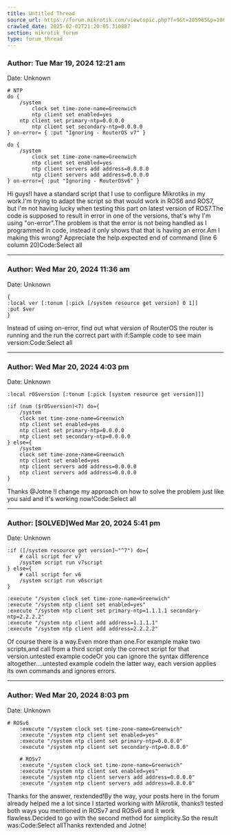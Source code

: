 ```yaml
---
title: Untitled Thread
source_url: https://forum.mikrotik.com/viewtopic.php?f=9&t=205965&p=1064904#p1064904
crawled_date: 2025-02-02T21:20:05.310887
section: mikrotik_forum
type: forum_thread
---
```


### Author: Tue Mar 19, 2024 12:21 am
Date: Unknown

```
# NTP
do {
    /system
    	clock set time-zone-name=Greenwich
    	ntp client set enabled=yes
   	ntp client set primary-ntp=0.0.0.0
    	ntp client set secondary-ntp=0.0.0.0
} on-error= { :put "Ignoring - RouterOS v7" }

do {
    /system
        clock set time-zone-name=Greenwich
        ntp client set enabled=yes
        ntp client servers add address=0.0.0.0
        ntp client servers add address=0.0.0.0
} on-error={ :put "Ignoring - RouterOSv6" }
```

Hi guys!I have a standard script that I use to configure Mikrotiks in my work.I'm trying to adapt the script so that would work in ROS6 and ROS7, but i'm not having lucky when testing this part on latest version of ROS7.The code is supposed to result in error in one of the versions, that's why I'm using "on-error".The problem is that the error is not being handled as I programmed in code, instead it only shows that that is having an error.Am I making this wrong? Appreciate the help.expected end of command (line 6 column 20)Code:Select all


---
### Author: Wed Mar 20, 2024 11:36 am
Date: Unknown

```
{
:local ver [:tonum [:pick [/system resource get version] 0 1]] 
:put $ver
}
```

Instead of using on-error, find out what version of RouterOS the router is running and the run the correct part with if:Sample code to see main version:Code:Select all


---
### Author: Wed Mar 20, 2024 4:03 pm
Date: Unknown

```
:local rOSversion [:tonum [:pick [system resource get version]]]

:if (num ($rOSversion)<7) do={
    /system
    clock set time-zone-name=Greenwich
    ntp client set enabled=yes
    ntp client set primary-ntp=0.0.0.0
    ntp client set secondary-ntp=0.0.0.0
} else={
    /system
    clock set time-zone-name=Greenwich
    ntp client set enabled=yes
    ntp client servers add address=0.0.0.0
    ntp client servers add address=0.0.0.0
}
```

Thanks @Jotne !I change my approach on how to solve the problem just like you said and it's working now!Code:Select all


---
### Author: [SOLVED]Wed Mar 20, 2024 5:41 pm
Date: Unknown

```
:if ([/system resource get version]~"^7") do={
    # call script for v7
    /system script run v7script
} else={
    # call script for v6
    /system script run v6script
}
```

```
:execute "/system clock set time-zone-name=Greenwich"
:execute "/system ntp client set enabled=yes"
:execute "/system ntp client set primary-ntp=1.1.1.1 secondary-ntp=2.2.2.2"
:execute "/system ntp client add address=1.1.1.1"
:execute "/system ntp client add address=2.2.2.2"
```

Of course there is a way.Even more than one.For example make two scripts,and call from a third script only the correct script for that version.untested example codeOr you can ignore the syntax difference altogether....untested example codeIn the latter way, each version applies its own commands and ignores errors.


---
### Author: Wed Mar 20, 2024 8:03 pm
Date: Unknown

```
# ROSv6
    :execute "/system clock set time-zone-name=Greenwich"
    :execute "/system ntp client set enabled=yes"
    :execute "/system ntp client set primary-ntp=0.0.0.0"
    :execute "/system ntp client set secondary-ntp=0.0.0.0"

    # ROSv7
    :execute "/system clock set time-zone-name=Greenwich"
    :execute "/system ntp client set enabled=yes"
    :execute "/system ntp client servers add address=0.0.0.0"
    :execute "/system ntp client servers add address=0.0.0.0"
```

Thanks for the answer, rextended!By the way, your posts here in the forum already helped me a lot since I started working with Mikrotik, thanks!I tested both ways you mentioned in ROSv7 and ROSv6 and it work flawless.Decided to go with the second method for simplicity.So the result was:Code:Select allThanks rextended and Jotne!

